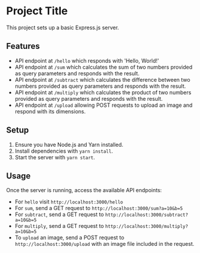 # Project Title

This project sets up a basic Express.js server.

## Features

- API endpoint at `/hello` which responds with 'Hello, World!'
- API endpoint at `/sum` which calculates the sum of two numbers provided as query parameters and responds with the result.
- API endpoint at `/subtract` which calculates the difference between two numbers provided as query parameters and responds with the result.
- API endpoint at `/multiply` which calculates the product of two numbers provided as query parameters and responds with the result.
- API endpoint at `/upload` allowing POST requests to upload an image and respond with its dimensions.

## Setup

1. Ensure you have Node.js and Yarn installed.
2. Install dependencies with `yarn install`.
3. Start the server with `yarn start`.

## Usage

Once the server is running, access the available API endpoints:
- For `hello` visit `http://localhost:3000/hello`
- For `sum`, send a GET request to `http://localhost:3000/sum?a=10&b=5`
- For `subtract`, send a GET request to `http://localhost:3000/subtract?a=10&b=5`
- For `multiply`, send a GET request to `http://localhost:3000/multiply?a=10&b=5`
- To `upload` an image, send a POST request to `http://localhost:3000/upload` with an image file included in the request.